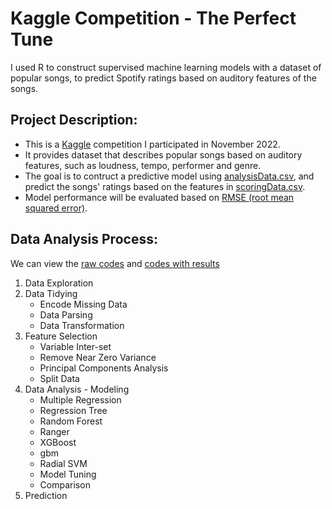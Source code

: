 # Kaggle Competition - The Perfect Tune
I used R to construct supervised machine learning models with a dataset of popular songs, to predict Spotify ratings based on auditory features of the songs. 

## Project Description: 
+ This is a [Kaggle](https://www.kaggle.com/competitions/lalasongs22/overview) competition I participated in November 2022. 
+ It provides dataset that describes popular songs based on auditory features, such as loudness, tempo, performer and genre.
+ The goal is to contruct a predictive model using [analysisData.csv](analysisData.csv), and predict the songs' ratings based on the features in [scoringData.csv](scoringData.csv).
+ Model performance will be evaluated based on [RMSE (root mean squared error)](https://en.wikipedia.org/wiki/Root-mean-square_deviation). 

## Data Analysis Process: 
We can view the [raw codes](Data_Analysis_Process.Rmd) and [codes with results]()
1. Data Exploration
2. Data Tidying
   - Encode Missing Data
   - Data Parsing
   - Data Transformation
3. Feature Selection
   - Variable Inter-set
   - Remove Near Zero Variance
   - Principal Components Analysis
   - Split Data
4. Data Analysis - Modeling
   - Multiple Regression
   - Regression Tree
   - Random Forest
   - Ranger
   - XGBoost
   - gbm
   - Radial SVM
   - Model Tuning
   - Comparison
5. Prediction
